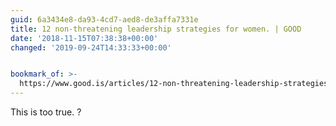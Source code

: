 ```yaml
---
guid: 6a3434e8-da93-4cd7-aed8-de3affa7331e
title: 12 non-threatening leadership strategies for women. | GOOD
date: '2018-11-15T07:38:38+00:00'
changed: '2019-09-24T14:33:33+00:00'


bookmark_of: >-
  https://www.good.is/articles/12-non-threatening-leadership-strategies-for-women
---
```


This is too true. ?

